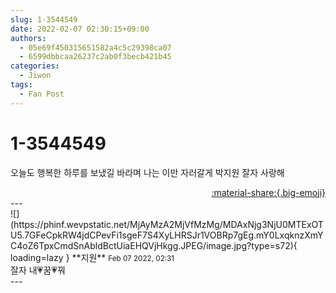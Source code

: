```yaml
---
slug: 1-3544549
date: 2022-02-07 02:30:15+09:00
authors:
  - 05e69f450315651582a4c5c29398ca07
  - 6599dbbcaa26237c2ab0f3becb421b45
categories:
  - Jiwon
tags:
  - Fan Post
---
```


# 1-3544549

<div class="post-container" markdown="1">
<div class="content-container md-sidebar__scrollwrap" markdown="1">

오늘도 행복한 하루를 보냈길 바라며 나는 이만 자러갈게 박지원 잘자 사랑해

</div>
</div>

<div style="text-align: right;" markdown="1">
<a href="https://weverse.io/fromis9/fanpost/1-3544549" style="text-align: right;">:material-share:{.big-emoji}</a>
</div>
---

<div class="comments-container md-sidebar__scrollwrap" markdown="1">
<div class="comment" markdown="1">
<div class='id-container' markdown="1">
![](https://phinf.wevpstatic.net/MjAyMzA2MjVfMzMg/MDAxNjg3NjU0MTExOTU5.7GFeCpkRW4jdCPevFi1sgeF7S4XyLHRSJr1VOBRp7gEg.mY0LxqknzXmYC4oZ6TpxCmdSnAbldBctUiaEHQVjHkgg.JPEG/image.jpg?type=s72){ loading=lazy }
**<span class="artist">지원</span>** <small>Feb 07 2022, 02:31</small><br>
</div>
<div class='comment-body' markdown="1">
잘자 내💗꿈💗꿔
</div>
</div>
</div>
---
